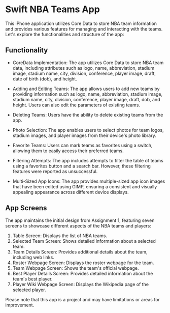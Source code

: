 # Swift NBA Teams App

This iPhone application utilizes Core Data to store NBA team information and provides various features for managing and interacting with the teams. Let's explore the functionalities and structure of the app:

## Functionality

- CoreData Implementation: The app utilizes Core Data to store NBA team data, including attributes such as logo, name, abbreviation, stadium image, stadium name, city, division, conference, player image, draft, date of birth (dob), and height.

- Adding and Editing Teams: The app allows users to add new teams by providing information such as logo, name, abbreviation, stadium image, stadium name, city, division, conference, player image, draft, dob, and height. Users can also edit the parameters of existing teams.

- Deleting Teams: Users have the ability to delete existing teams from the app.

- Photo Selection: The app enables users to select photos for team logos, stadium images, and player images from their device's photo library.

- Favorite Teams: Users can mark teams as favorites using a switch, allowing them to easily access their preferred teams.

- Filtering Attempts: The app includes attempts to filter the table of teams using a favorites button and a search bar. However, these filtering features were reported as unsuccessful.

- Multi-Sized App Icons: The app provides multiple-sized app icon images that have been edited using GIMP, ensuring a consistent and visually appealing appearance across different device displays.

## App Screens

The app maintains the initial design from Assignment 1, featuring seven screens to showcase different aspects of the NBA teams and players:

1. Table Screen: Displays the list of NBA teams.
2. Selected Team Screen: Shows detailed information about a selected team.
3. Team Details Screen: Provides additional details about the team, including web links.
4. Roster Webpage Screen: Displays the roster webpage for the team.
5. Team Webpage Screen: Shows the team's official webpage.
6. Best Player Details Screen: Provides detailed information about the team's best player.
7. Player Wiki Webpage Screen: Displays the Wikipedia page of the selected player.

Please note that this app is a project and may have limitations or areas for improvement.
